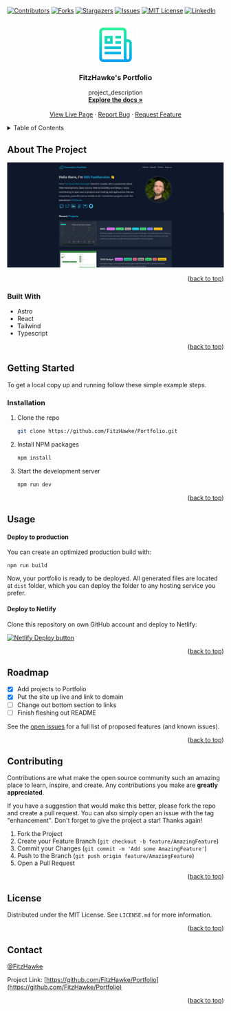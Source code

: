 <!-- Improved compatibility of back to top link: See: https://github.com/othneildrew/Best-README-Template/pull/73 -->
<a name="readme-top"></a>
<!--
*** Thanks for checking out the Best-README-Template. If you have a suggestion
*** that would make this better, please fork the repo and create a pull request
*** or simply open an issue with the tag "enhancement".
*** Don't forget to give the project a star!
*** Thanks again! Now go create something AMAZING! :D
-->



<!-- PROJECT SHIELDS -->
<!--
*** I'm using markdown "reference style" links for readability.
*** Reference links are enclosed in brackets [ ] instead of parentheses ( ).
*** See the bottom of this document for the declaration of the reference variables
*** for contributors-url, forks-url, etc. This is an optional, concise syntax you may use.
*** https://www.markdownguide.org/basic-syntax/#reference-style-links
-->
[![Contributors][contributors-shield]][contributors-url]
[![Forks][forks-shield]][forks-url]
[![Stargazers][stars-shield]][stars-url]
[![Issues][issues-shield]][issues-url]
[![MIT License][license-shield]][license-url]
[![LinkedIn][linkedin-shield]][linkedin-url]



<!-- PROJECT LOGO -->
<br />
<div align="center">
  <a href="https://github.com/FitzHawke/Portfolio">
    <img src="public/assets/images/logo.png" alt="Logo" width="80" height="80">
  </a>

<h3 align="center">FitzHawke's Portfolio</h3>

  <p align="center">
    project_description
    <br />
    <a href="https://github.com/FitzHawke/Portfolio"><strong>Explore the docs »</strong></a>
    <br />
    <br />
    <a href="https://fitzhawke.com">View Live Page</a>
    ·
    <a href="https://github.com/FitzHawke/Portfolio/issues">Report Bug</a>
    ·
    <a href="https://github.com/FitzHawke/Portfolio/issues">Request Feature</a>
  </p>
</div>

<!-- TABLE OF CONTENTS -->
<details>
  <summary>Table of Contents</summary>
  <ol>
    <li>
      <a href="#about-the-project">About The Project</a>
      <ul>
        <li><a href="#built-with">Built With</a></li>
      </ul>
    </li>
    <li>
      <a href="#getting-started">Getting Started</a>
      <ul>
        <li><a href="#prerequisites">Prerequisites</a></li>
        <li><a href="#installation">Installation</a></li>
      </ul>
    </li>
    <li><a href="#usage">Usage</a></li>
    <li><a href="#roadmap">Roadmap</a></li>
    <li><a href="#contributing">Contributing</a></li>
    <li><a href="#license">License</a></li>
    <li><a href="#contact">Contact</a></li>
    <li><a href="#acknowledgments">Acknowledgments</a></li>
  </ol>
</details>



<!-- ABOUT THE PROJECT -->
## About The Project

![Portfolio Screenshot](/public/assets/images/portfolio.png)

<p align="right">(<a href="#readme-top">back to top</a>)</p>



### Built With

- Astro
- React
- Tailwind
- Typescript

<p align="right">(<a href="#readme-top">back to top</a>)</p>



<!-- GETTING STARTED -->
## Getting Started

To get a local copy up and running follow these simple example steps.

### Installation

1. Clone the repo
   ```sh
   git clone https://github.com/FitzHawke/Portfolio.git
   ```
2. Install NPM packages
   ```sh
   npm install
   ```
3. Start the development server
   ```sh
   npm run dev
   ```

<p align="right">(<a href="#readme-top">back to top</a>)</p>



<!-- USAGE EXAMPLES -->
## Usage

#### Deploy to production

You can create an optimized production build with:

```shell
npm run build
```

Now, your portfolio is ready to be deployed. All generated files are located at
`dist` folder, which you can deploy the folder to any hosting service you
prefer.


#### Deploy to Netlify

Clone this repository on own GitHub account and deploy to Netlify:

[![Netlify Deploy button](https://www.netlify.com/img/deploy/button.svg)](https://app.netlify.com/start/deploy?repository=https://github.com/FitzHawke/Portfolio/)

<p align="right">(<a href="#readme-top">back to top</a>)</p>



<!-- ROADMAP -->
## Roadmap

- [x] Add projects to Portfolio
- [x] Put the site up live and link to domain
- [ ] Change out bottom section to links
- [ ] Finish fleshing out README

See the [open issues](https://github.com/FitzHawke/Portfolio/issues) for a full list of proposed features (and known issues).

<p align="right">(<a href="#readme-top">back to top</a>)</p>



<!-- CONTRIBUTING -->
## Contributing

Contributions are what make the open source community such an amazing place to learn, inspire, and create. Any contributions you make are **greatly appreciated**.

If you have a suggestion that would make this better, please fork the repo and create a pull request. You can also simply open an issue with the tag "enhancement".
Don't forget to give the project a star! Thanks again!

1. Fork the Project
2. Create your Feature Branch (`git checkout -b feature/AmazingFeature`)
3. Commit your Changes (`git commit -m 'Add some AmazingFeature'`)
4. Push to the Branch (`git push origin feature/AmazingFeature`)
5. Open a Pull Request

<p align="right">(<a href="#readme-top">back to top</a>)</p>



<!-- LICENSE -->
## License

Distributed under the MIT License. See `LICENSE.md` for more information.

<p align="right">(<a href="#readme-top">back to top</a>)</p>



<!-- CONTACT -->
## Contact

[@FitzHawke](https://twitter.com/FitzHawke)

Project Link: [https://github.com/FitzHawke/Portfolio](https://github.com/FitzHawke/Portfolio)

<p align="right">(<a href="#readme-top">back to top</a>)</p>

<!-- MARKDOWN LINKS & IMAGES -->
<!-- https://www.markdownguide.org/basic-syntax/#reference-style-links -->
[contributors-shield]: https://img.shields.io/github/contributors/FitzHawke/Portfolio.svg?style=for-the-badge
[contributors-url]: https://github.com/FitzHawke/Portfolio/graphs/contributors
[forks-shield]: https://img.shields.io/github/forks/FitzHawke/Portfolio.svg?style=for-the-badge
[forks-url]: https://github.com/FitzHawke/Portfolio/network/members
[stars-shield]: https://img.shields.io/github/stars/FitzHawke/Portfolio.svg?style=for-the-badge
[stars-url]: https://github.com/FitzHawke/Portfolio/stargazers
[issues-shield]: https://img.shields.io/github/issues/FitzHawke/Portfolio.svg?style=for-the-badge
[issues-url]: https://github.com/FitzHawke/Portfolio/issues
[license-shield]: https://img.shields.io/github/license/FitzHawke/Portfolio.svg?style=for-the-badge
[license-url]: https://github.com/FitzHawke/Portfolio/blob/master/LICENSE.txt
[linkedin-shield]: https://img.shields.io/badge/-LinkedIn-black.svg?style=for-the-badge&logo=linkedin&colorB=555
[linkedin-url]: https://linkedin.com/in/will-featherston
[product-screenshot]: images/screenshot.png
[Next.js]: https://img.shields.io/badge/next.js-000000?style=for-the-badge&logo=nextdotjs&logoColor=white
[Next-url]: https://nextjs.org/
[React.js]: https://img.shields.io/badge/React-20232A?style=for-the-badge&logo=react&logoColor=61DAFB
[React-url]: https://reactjs.org/
[Vue.js]: https://img.shields.io/badge/Vue.js-35495E?style=for-the-badge&logo=vuedotjs&logoColor=4FC08D
[Vue-url]: https://vuejs.org/
[Angular.io]: https://img.shields.io/badge/Angular-DD0031?style=for-the-badge&logo=angular&logoColor=white
[Angular-url]: https://angular.io/
[Svelte.dev]: https://img.shields.io/badge/Svelte-4A4A55?style=for-the-badge&logo=svelte&logoColor=FF3E00
[Svelte-url]: https://svelte.dev/
[Laravel.com]: https://img.shields.io/badge/Laravel-FF2D20?style=for-the-badge&logo=laravel&logoColor=white
[Laravel-url]: https://laravel.com
[Bootstrap.com]: https://img.shields.io/badge/Bootstrap-563D7C?style=for-the-badge&logo=bootstrap&logoColor=white
[Bootstrap-url]: https://getbootstrap.com
[JQuery.com]: https://img.shields.io/badge/jQuery-0769AD?style=for-the-badge&logo=jquery&logoColor=white
[JQuery-url]: https://jquery.com 
